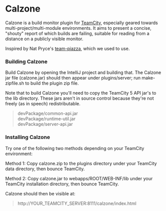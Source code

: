 # Calzone

Calzone is a build monitor plugin for [TeamCity](http://www.jetbrains.com/teamcity/), especially geared towards multi-project/multi-module environments.  It aims to present a concise, "shouty" report of which builds are failing, suitable for reading from a distance on a publicly visible monitor.

Inspired by Nat Pryce's [team-piazza](https://github.com/timomeinen/team-piazza), which we used to use.

### Building Calzone

Build Calzone by opening the IntelliJ project and building that.  The Calzone
jar file (calzone.jar) should then appear under plugins/server; run make-zipfile.sh
to build the plugin zip file.

Note that to build Calzone you'll need to copy the TeamCity 5 API jar's to
the lib directory.  These jars aren't in source control because they're not
freely (as in speech) redistributable.

> devPackage/common-api.jar  
> devPackage/runtime-util.jar  
> devPackage/server-api.jar  

### Installing Calzone

Try one of the following two methods depending on your TeamCity environment:

Method 1: Copy calzone.zip to the plugins directory under your TeamCity
data directory, then bounce TeamCity.

Method 2: Copy calzone.jar to webapps/ROOT/WEB-INF/lib under your
TeamCity installation directory, then bounce TeamCity.

Calzone should then be visible at:

> http://YOUR_TEAMCITY_SERVER:8111/calzone/index.html

